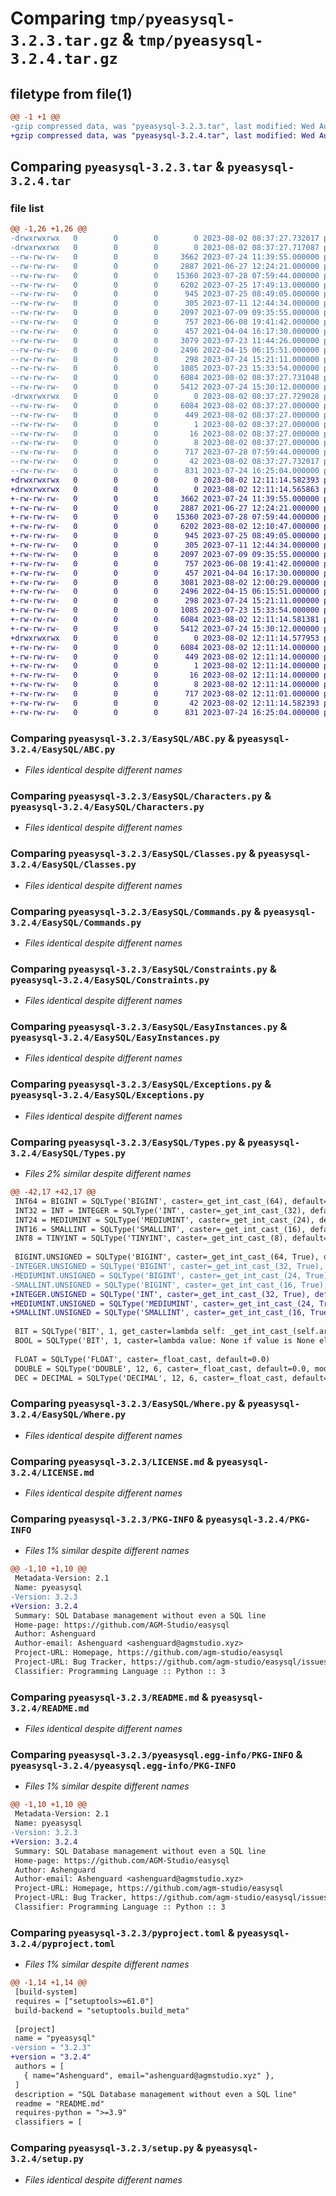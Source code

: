 # Comparing `tmp/pyeasysql-3.2.3.tar.gz` & `tmp/pyeasysql-3.2.4.tar.gz`

## filetype from file(1)

```diff
@@ -1 +1 @@
-gzip compressed data, was "pyeasysql-3.2.3.tar", last modified: Wed Aug  2 08:37:27 2023, max compression
+gzip compressed data, was "pyeasysql-3.2.4.tar", last modified: Wed Aug  2 12:11:14 2023, max compression
```

## Comparing `pyeasysql-3.2.3.tar` & `pyeasysql-3.2.4.tar`

### file list

```diff
@@ -1,26 +1,26 @@
-drwxrwxrwx   0        0        0        0 2023-08-02 08:37:27.732017 pyeasysql-3.2.3/
-drwxrwxrwx   0        0        0        0 2023-08-02 08:37:27.717087 pyeasysql-3.2.3/EasySQL/
--rw-rw-rw-   0        0        0     3662 2023-07-24 11:39:55.000000 pyeasysql-3.2.3/EasySQL/ABC.py
--rw-rw-rw-   0        0        0     2887 2021-06-27 12:24:21.000000 pyeasysql-3.2.3/EasySQL/Characters.py
--rw-rw-rw-   0        0        0    15360 2023-07-28 07:59:44.000000 pyeasysql-3.2.3/EasySQL/Classes.py
--rw-rw-rw-   0        0        0     6202 2023-07-25 17:49:13.000000 pyeasysql-3.2.3/EasySQL/Commands.py
--rw-rw-rw-   0        0        0      945 2023-07-25 08:49:05.000000 pyeasysql-3.2.3/EasySQL/Constraints.py
--rw-rw-rw-   0        0        0      305 2023-07-11 12:44:34.000000 pyeasysql-3.2.3/EasySQL/Decorators.py
--rw-rw-rw-   0        0        0     2097 2023-07-09 09:35:55.000000 pyeasysql-3.2.3/EasySQL/EasyInstances.py
--rw-rw-rw-   0        0        0      757 2023-06-08 19:41:42.000000 pyeasysql-3.2.3/EasySQL/Exceptions.py
--rw-rw-rw-   0        0        0      457 2021-04-04 16:17:30.000000 pyeasysql-3.2.3/EasySQL/Logging.py
--rw-rw-rw-   0        0        0     3079 2023-07-23 11:44:26.000000 pyeasysql-3.2.3/EasySQL/Types.py
--rw-rw-rw-   0        0        0     2496 2022-04-15 06:15:51.000000 pyeasysql-3.2.3/EasySQL/Where.py
--rw-rw-rw-   0        0        0      298 2023-07-24 15:21:11.000000 pyeasysql-3.2.3/EasySQL/__init__.py
--rw-rw-rw-   0        0        0     1085 2023-07-23 15:33:54.000000 pyeasysql-3.2.3/LICENSE.md
--rw-rw-rw-   0        0        0     6084 2023-08-02 08:37:27.731048 pyeasysql-3.2.3/PKG-INFO
--rw-rw-rw-   0        0        0     5412 2023-07-24 15:30:12.000000 pyeasysql-3.2.3/README.md
-drwxrwxrwx   0        0        0        0 2023-08-02 08:37:27.729028 pyeasysql-3.2.3/pyeasysql.egg-info/
--rw-rw-rw-   0        0        0     6084 2023-08-02 08:37:27.000000 pyeasysql-3.2.3/pyeasysql.egg-info/PKG-INFO
--rw-rw-rw-   0        0        0      449 2023-08-02 08:37:27.000000 pyeasysql-3.2.3/pyeasysql.egg-info/SOURCES.txt
--rw-rw-rw-   0        0        0        1 2023-08-02 08:37:27.000000 pyeasysql-3.2.3/pyeasysql.egg-info/dependency_links.txt
--rw-rw-rw-   0        0        0       16 2023-08-02 08:37:27.000000 pyeasysql-3.2.3/pyeasysql.egg-info/requires.txt
--rw-rw-rw-   0        0        0        8 2023-08-02 08:37:27.000000 pyeasysql-3.2.3/pyeasysql.egg-info/top_level.txt
--rw-rw-rw-   0        0        0      717 2023-07-28 07:59:44.000000 pyeasysql-3.2.3/pyproject.toml
--rw-rw-rw-   0        0        0       42 2023-08-02 08:37:27.732017 pyeasysql-3.2.3/setup.cfg
--rw-rw-rw-   0        0        0      831 2023-07-24 16:25:04.000000 pyeasysql-3.2.3/setup.py
+drwxrwxrwx   0        0        0        0 2023-08-02 12:11:14.582393 pyeasysql-3.2.4/
+drwxrwxrwx   0        0        0        0 2023-08-02 12:11:14.565863 pyeasysql-3.2.4/EasySQL/
+-rw-rw-rw-   0        0        0     3662 2023-07-24 11:39:55.000000 pyeasysql-3.2.4/EasySQL/ABC.py
+-rw-rw-rw-   0        0        0     2887 2021-06-27 12:24:21.000000 pyeasysql-3.2.4/EasySQL/Characters.py
+-rw-rw-rw-   0        0        0    15360 2023-07-28 07:59:44.000000 pyeasysql-3.2.4/EasySQL/Classes.py
+-rw-rw-rw-   0        0        0     6202 2023-08-02 12:10:47.000000 pyeasysql-3.2.4/EasySQL/Commands.py
+-rw-rw-rw-   0        0        0      945 2023-07-25 08:49:05.000000 pyeasysql-3.2.4/EasySQL/Constraints.py
+-rw-rw-rw-   0        0        0      305 2023-07-11 12:44:34.000000 pyeasysql-3.2.4/EasySQL/Decorators.py
+-rw-rw-rw-   0        0        0     2097 2023-07-09 09:35:55.000000 pyeasysql-3.2.4/EasySQL/EasyInstances.py
+-rw-rw-rw-   0        0        0      757 2023-06-08 19:41:42.000000 pyeasysql-3.2.4/EasySQL/Exceptions.py
+-rw-rw-rw-   0        0        0      457 2021-04-04 16:17:30.000000 pyeasysql-3.2.4/EasySQL/Logging.py
+-rw-rw-rw-   0        0        0     3081 2023-08-02 12:00:29.000000 pyeasysql-3.2.4/EasySQL/Types.py
+-rw-rw-rw-   0        0        0     2496 2022-04-15 06:15:51.000000 pyeasysql-3.2.4/EasySQL/Where.py
+-rw-rw-rw-   0        0        0      298 2023-07-24 15:21:11.000000 pyeasysql-3.2.4/EasySQL/__init__.py
+-rw-rw-rw-   0        0        0     1085 2023-07-23 15:33:54.000000 pyeasysql-3.2.4/LICENSE.md
+-rw-rw-rw-   0        0        0     6084 2023-08-02 12:11:14.581381 pyeasysql-3.2.4/PKG-INFO
+-rw-rw-rw-   0        0        0     5412 2023-07-24 15:30:12.000000 pyeasysql-3.2.4/README.md
+drwxrwxrwx   0        0        0        0 2023-08-02 12:11:14.577953 pyeasysql-3.2.4/pyeasysql.egg-info/
+-rw-rw-rw-   0        0        0     6084 2023-08-02 12:11:14.000000 pyeasysql-3.2.4/pyeasysql.egg-info/PKG-INFO
+-rw-rw-rw-   0        0        0      449 2023-08-02 12:11:14.000000 pyeasysql-3.2.4/pyeasysql.egg-info/SOURCES.txt
+-rw-rw-rw-   0        0        0        1 2023-08-02 12:11:14.000000 pyeasysql-3.2.4/pyeasysql.egg-info/dependency_links.txt
+-rw-rw-rw-   0        0        0       16 2023-08-02 12:11:14.000000 pyeasysql-3.2.4/pyeasysql.egg-info/requires.txt
+-rw-rw-rw-   0        0        0        8 2023-08-02 12:11:14.000000 pyeasysql-3.2.4/pyeasysql.egg-info/top_level.txt
+-rw-rw-rw-   0        0        0      717 2023-08-02 12:11:01.000000 pyeasysql-3.2.4/pyproject.toml
+-rw-rw-rw-   0        0        0       42 2023-08-02 12:11:14.582393 pyeasysql-3.2.4/setup.cfg
+-rw-rw-rw-   0        0        0      831 2023-07-24 16:25:04.000000 pyeasysql-3.2.4/setup.py
```

### Comparing `pyeasysql-3.2.3/EasySQL/ABC.py` & `pyeasysql-3.2.4/EasySQL/ABC.py`

 * *Files identical despite different names*

### Comparing `pyeasysql-3.2.3/EasySQL/Characters.py` & `pyeasysql-3.2.4/EasySQL/Characters.py`

 * *Files identical despite different names*

### Comparing `pyeasysql-3.2.3/EasySQL/Classes.py` & `pyeasysql-3.2.4/EasySQL/Classes.py`

 * *Files identical despite different names*

### Comparing `pyeasysql-3.2.3/EasySQL/Commands.py` & `pyeasysql-3.2.4/EasySQL/Commands.py`

 * *Files identical despite different names*

### Comparing `pyeasysql-3.2.3/EasySQL/Constraints.py` & `pyeasysql-3.2.4/EasySQL/Constraints.py`

 * *Files identical despite different names*

### Comparing `pyeasysql-3.2.3/EasySQL/EasyInstances.py` & `pyeasysql-3.2.4/EasySQL/EasyInstances.py`

 * *Files identical despite different names*

### Comparing `pyeasysql-3.2.3/EasySQL/Exceptions.py` & `pyeasysql-3.2.4/EasySQL/Exceptions.py`

 * *Files identical despite different names*

### Comparing `pyeasysql-3.2.3/EasySQL/Types.py` & `pyeasysql-3.2.4/EasySQL/Types.py`

 * *Files 2% similar despite different names*

```diff
@@ -42,17 +42,17 @@
 INT64 = BIGINT = SQLType('BIGINT', caster=_get_int_cast_(64), default=0)
 INT32 = INT = INTEGER = SQLType('INT', caster=_get_int_cast_(32), default=0)
 INT24 = MEDIUMINT = SQLType('MEDIUMINT', caster=_get_int_cast_(24), default=0)
 INT16 = SMALLINT = SQLType('SMALLINT', caster=_get_int_cast_(16), default=0)
 INT8 = TINYINT = SQLType('TINYINT', caster=_get_int_cast_(8), default=0)
 
 BIGINT.UNSIGNED = SQLType('BIGINT', caster=_get_int_cast_(64, True), default=0)
-INTEGER.UNSIGNED = SQLType('BIGINT', caster=_get_int_cast_(32, True), default=0)
-MEDIUMINT.UNSIGNED = SQLType('BIGINT', caster=_get_int_cast_(24, True), default=0)
-SMALLINT.UNSIGNED = SQLType('BIGINT', caster=_get_int_cast_(16, True), default=0)
+INTEGER.UNSIGNED = SQLType('INT', caster=_get_int_cast_(32, True), default=0)
+MEDIUMINT.UNSIGNED = SQLType('MEDIUMINT', caster=_get_int_cast_(24, True), default=0)
+SMALLINT.UNSIGNED = SQLType('SMALLINT', caster=_get_int_cast_(16, True), default=0)
 
 BIT = SQLType('BIT', 1, get_caster=lambda self: _get_int_cast_(self.args[0]), default=0, modifiable=True)
 BOOL = SQLType('BIT', 1, caster=lambda value: None if value is None else True if value else False, default=False, parser=lambda value: '1' if value else '0')
 
 FLOAT = SQLType('FLOAT', caster=_float_cast, default=0.0)
 DOUBLE = SQLType('DOUBLE', 12, 6, caster=_float_cast, default=0.0, modifiable=True)
 DEC = DECIMAL = SQLType('DECIMAL', 12, 6, caster=_float_cast, default=0.0, modifiable=True)
```

### Comparing `pyeasysql-3.2.3/EasySQL/Where.py` & `pyeasysql-3.2.4/EasySQL/Where.py`

 * *Files identical despite different names*

### Comparing `pyeasysql-3.2.3/LICENSE.md` & `pyeasysql-3.2.4/LICENSE.md`

 * *Files identical despite different names*

### Comparing `pyeasysql-3.2.3/PKG-INFO` & `pyeasysql-3.2.4/PKG-INFO`

 * *Files 1% similar despite different names*

```diff
@@ -1,10 +1,10 @@
 Metadata-Version: 2.1
 Name: pyeasysql
-Version: 3.2.3
+Version: 3.2.4
 Summary: SQL Database management without even a SQL line
 Home-page: https://github.com/AGM-Studio/easysql
 Author: Ashenguard
 Author-email: Ashenguard <ashenguard@agmstudio.xyz>
 Project-URL: Homepage, https://github.com/agm-studio/easysql
 Project-URL: Bug Tracker, https://github.com/agm-studio/easysql/issues
 Classifier: Programming Language :: Python :: 3
```

### Comparing `pyeasysql-3.2.3/README.md` & `pyeasysql-3.2.4/README.md`

 * *Files identical despite different names*

### Comparing `pyeasysql-3.2.3/pyeasysql.egg-info/PKG-INFO` & `pyeasysql-3.2.4/pyeasysql.egg-info/PKG-INFO`

 * *Files 1% similar despite different names*

```diff
@@ -1,10 +1,10 @@
 Metadata-Version: 2.1
 Name: pyeasysql
-Version: 3.2.3
+Version: 3.2.4
 Summary: SQL Database management without even a SQL line
 Home-page: https://github.com/AGM-Studio/easysql
 Author: Ashenguard
 Author-email: Ashenguard <ashenguard@agmstudio.xyz>
 Project-URL: Homepage, https://github.com/agm-studio/easysql
 Project-URL: Bug Tracker, https://github.com/agm-studio/easysql/issues
 Classifier: Programming Language :: Python :: 3
```

### Comparing `pyeasysql-3.2.3/pyproject.toml` & `pyeasysql-3.2.4/pyproject.toml`

 * *Files 1% similar despite different names*

```diff
@@ -1,14 +1,14 @@
 [build-system]
 requires = ["setuptools>=61.0"]
 build-backend = "setuptools.build_meta"
 
 [project]
 name = "pyeasysql"
-version = "3.2.3"
+version = "3.2.4"
 authors = [
   { name="Ashenguard", email="ashenguard@agmstudio.xyz" },
 ]
 description = "SQL Database management without even a SQL line"
 readme = "README.md"
 requires-python = ">=3.9"
 classifiers = [
```

### Comparing `pyeasysql-3.2.3/setup.py` & `pyeasysql-3.2.4/setup.py`

 * *Files identical despite different names*

